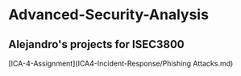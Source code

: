 # Advanced-Security-Analysis
## Alejandro's projects for ISEC3800

[ICA-4-Assignment](ICA4-Incident-Response/Phishing Attacks.md)